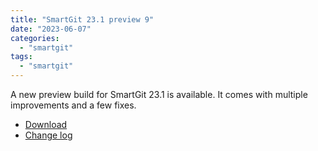 ```yaml
---
title: "SmartGit 23.1 preview 9"
date: "2023-06-07"
categories: 
  - "smartgit"
tags: 
  - "smartgit"
---
```


A new preview build for SmartGit 23.1 is available. It comes with multiple improvements and a few fixes.

- [Download](https://www.syntevo.com/smartgit/preview)
- [Change log](https://www.syntevo.com/smartgit/changelog-eap.txt)
